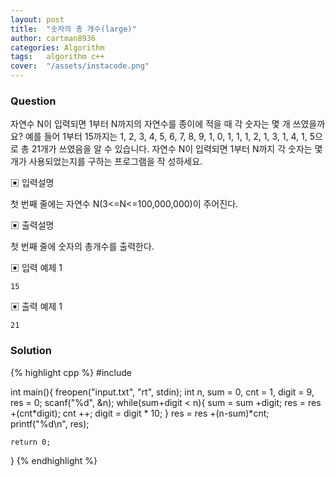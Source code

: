 ```yaml
---
layout: post
title:  "숫자의 총 개수(large)"
author: cartman8936
categories: Algorithm
tags:	algorithm c++
cover:  "/assets/instacode.png"
---
```


### Question
자연수 N이 입력되면 1부터 N까지의 자연수를 종이에 적을 때 각 숫자는 몇 개 쓰였을까요?
예를 들어 1부터 15까지는 1, 2, 3, 4, 5, 6, 7, 8, 9, 1, 0, 1, 1, 1, 2, 1, 3, 1, 4, 1, 5으로
총 21개가 쓰였음을 알 수 있습니다.
자연수 N이 입력되면 1부터 N까지 각 숫자는 몇 개가 사용되었는지를 구하는 프로그램을 작
성하세요.



▣ 입력설명 

첫 번째 줄에는 자연수 N(3<=N<=100,000,000)이 주어진다.

▣ 출력설명 

첫 번째 줄에 숫자의 총개수를 출력한다.



▣ 입력 예제 1
```
15

```

▣ 출력 예제 1
```
21

```

### Solution
{% highlight cpp %}
#include <iostream>

int main(){
	freopen("input.txt", "rt", stdin);
	int n, sum = 0, cnt = 1, digit = 9, res = 0;
	scanf("%d", &n);
	while(sum+digit < n){
		sum = sum +digit;
		res = res +(cnt*digit);
		cnt ++;
		digit = digit * 10;
	}
	res = res +(n-sum)*cnt;
	printf("%d\n", res);
		
	return 0;
}
{% endhighlight %}


